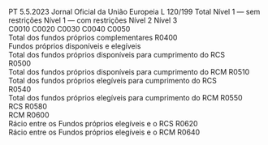PT  5.5.2023 Jornal Oficial da União Europeia L 120/199
 Total  Nível 1 — sem 
restrições  Nível 1 — 
com restrições  Nível 2  Nível 3  
C0010  C0020  C0030  C0040  C0050  
Total dos fundos próprios complementares  R0400  
Fundos próprios disponíveis e elegíveis  
Total dos fundos próprios disponíveis para cumprimento do RCS  
R0500  
Total dos fundos próprios disponíveis para cumprimento do RCM  R0510  
Total dos fundos próprios elegíveis para cumprimento do RCS  
R0540  
Total dos fundos próprios elegíveis para cumprimento do RCM  R0550  
RCS  R0580  
RCM  R0600  
Rácio entre os Fundos próprios elegíveis e o RCS  R0620  
Rácio entre os Fundos próprios elegíveis e o RCM  R0640